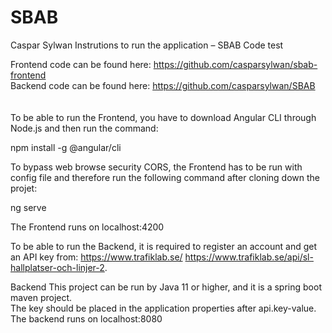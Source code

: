 # SBAB

Caspar Sylwan 
Instrutions to run the application – SBAB Code test


Frontend  code can be found here: https://github.com/casparsylwan/sbab-frontend
\
Backend code  can be found here: https://github.com/casparsylwan/SBAB
\
\
\
To be able to  run the Frontend, you have to download Angular CLI through Node.js and then run the command:

 npm install -g @angular/cli

To bypass web browse security CORS, the Frontend has to be run with config file and therefore run the following command after cloning down the projet: 

ng serve

The Frontend runs on localhost:4200

To be able to run the Backend, it is required to register an account and get an API key from: 
https://www.trafiklab.se/
https://www.trafiklab.se/api/sl-hallplatser-och-linjer-2. 


Backend
This project can be run by Java 11 or higher, and it is a spring boot maven project.  
The key should be placed in the application properties after api.key-value. 
The backend runs on localhost:8080
